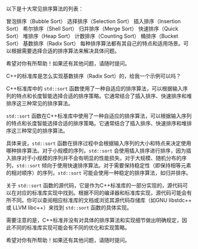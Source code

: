 以下是十大常见排序算法的列表：

冒泡排序（Bubble Sort）
选择排序（Selection Sort）
插入排序（Insertion Sort）
希尔排序（Shell Sort）
归并排序（Merge Sort）
快速排序（Quick Sort）
堆排序（Heap Sort）
计数排序（Counting Sort）
桶排序（Bucket Sort）
基数排序（Radix Sort）
每种排序算法都有其自己的特点和适用场景。可以根据需要选择合适的排序算法来解决具体问题。

希望对你有所帮助！如果还有其他问题，请随时提问。



C++的标准库是怎么实现基数排序（Radix Sort）的，给我一个示例可以吗？



C++标准库中的 `std::sort` 函数使用了一种自适应的排序算法，可以根据输入序列的特点和长度智能选择合适的排序策略。它通常结合了插入排序、快速排序和堆排序这三种常见的排序算法。

`std::sort` 函数在C++标准库中使用了一种自适应的排序算法，可以根据输入序列的特点和长度智能选择合适的排序策略。它通常结合了插入排序、快速排序和堆排序这三种常见的排序算法。

具体来说，`std::sort` 函数在排序过程中会根据输入序列的大小和特点来决定使用哪种排序算法。对于小规模的序列，`std::sort` 会使用插入排序进行排序，因为插入排序对于小规模的序列并不会有明显的性能损失。对于大规模、随机分布的序列，`std::sort` 倾向于使用快速排序算法。对于需要保持稳定性（即保持相等元素的相对顺序）的序列，`std::sort` 可能会使用一种稳定的排序算法，如归并排序。

关于 `std::sort` 函数的源代码，它是作为C++标准库的一部分实现的，源代码可以在对应的标准库实现中找到。根据不同的编译器和标准库实现，源代码可能会有所不同。你可以查阅相应标准库的文档或浏览其源代码存储库（如GNU libstdc++ 或 LLVM libc++）来找到 `std::sort` 函数的具体实现。

需要注意的是，C++标准并没有对具体的排序算法和实现细节做出明确规定，因此不同的标准库实现可能会有不同的优化和实现策略。

希望对你有所帮助！如果还有其他问题，请随时提问。